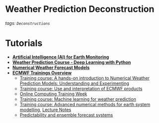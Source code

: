 # Weather Prediction Deconstruction
###### tags: `Deconstructions`

# Tutorials
- **[Artificial Intelligence (AI) for Earth Monitoring](https://www.futurelearn.com/courses/artificial-intelligence-for-earth-monitoring)**
- **[Weather Prediction Course - Deep Learning with Python](https://github.com/tirthajyoti/Deep-learning-with-Python/blob/master/Notebooks/Weather-RNN.ipynb)**
- **[Numerical Weather Forecast Models](https://www.su.se/english/search-courses-and-programmes/mo8006-1.411859?open-collapse-boxes=course-detail,course-time-table,course-material,course-more-about)**
- **[ECMWF Trainings Overview](https://www.ecmwf.int/en/learning/elearning-online-resources)**
  * [Training course: A hands-on introduction to Numerical Weather Prediction Models: Understanding and Experimenting](https://events.ecmwf.int/event/279/)
  * [Training course: Use and interpretation of ECMWF products](https://events.ecmwf.int/event/277/)
  * [Online Computing Training Week](https://events.ecmwf.int/event/285/)
  * [Training course: Machine learning for weather prediction](https://events.ecmwf.int/event/278/)
  * [Training course: Advanced numerical methods for earth system modelling](https://events.ecmwf.int/event/276/), [Lecture Notes](https://www.ecmwf.int/en/learning/education-material/lecture-notes)
  * [Predictability and ensemble forecast systems](https://events.ecmwf.int/event/274/)
